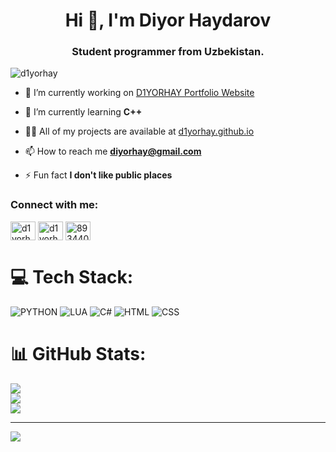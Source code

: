 <h1 align="center">Hi 👋, I'm Diyor Haydarov</h1>
<h3 align="center">Student programmer from Uzbekistan.</h3>

<p align="left"> <img src="https://komarev.com/ghpvc/?username=d1yorhay&label=Profile%20views&color=0e75b6&style=flat" alt="d1yorhay" /> </p>

- 🔭 I’m currently working on [D1YORHAY Portfolio Website](https://github.com/d1yorhay/d1yorhay.github.io)

- 🌱 I’m currently learning **C++**

- 👨‍💻 All of my projects are available at [d1yorhay.github.io](d1yorhay.github.io)

- 📫 How to reach me **diyorhay@gmail.com**

- ⚡ Fun fact **I don't like public places**

<h3 align="left">Connect with me:</h3>
<p align="left">
<a href="https://fb.com/d1yorhay" target="blank"><img align="center" src="https://raw.githubusercontent.com/rahuldkjain/github-profile-readme-generator/master/src/images/icons/Social/facebook.svg" alt="d1yorhay" height="30" width="40" /></a>
<a href="https://instagram.com/d1yorhay" target="blank"><img align="center" src="https://raw.githubusercontent.com/rahuldkjain/github-profile-readme-generator/master/src/images/icons/Social/instagram.svg" alt="d1yorhay" height="30" width="40" /></a>
<a href="https://discord.gg/893440111138717699" target="blank"><img align="center" src="https://raw.githubusercontent.com/rahuldkjain/github-profile-readme-generator/master/src/images/icons/Social/discord.svg" alt="893440111138717699" height="30" width="40" /></a>
</p>

# 💻 Tech Stack:
![PYTHON](https://img.shields.io/badge/PYTHON-black?style=for-the-badge&logo=Python&logoColor=orange)
![LUA](https://img.shields.io/badge/LUA-black?style=for-the-badge&logo=lua&logoColor=orange)
![C#](https://img.shields.io/badge/C%23-black?style=for-the-badge&logo=c-sharp&logoColor=orange)
![HTML](https://img.shields.io/badge/HTML-black?style=for-the-badge&logo=html5&logoColor=orange)
![CSS](https://img.shields.io/badge/CSS-black?style=for-the-badge&logo=css3&logoColor=orange)
# 📊 GitHub Stats:
![](https://github-readme-stats.vercel.app/api?username=d1yorhay&theme=dark&hide_border=false&include_all_commits=false&count_private=false)<br/>
![](https://github-readme-streak-stats.herokuapp.com/?user=d1yorhay&theme=dark&hide_border=false)<br/>
![](https://github-readme-stats.vercel.app/api/top-langs/?username=d1yorhay&theme=dark&hide_border=false&include_all_commits=false&count_private=false&layout=compact)

---
[![](https://visitcount.itsvg.in/api?id=d1yorhay&icon=0&color=0)](https://visitcount.itsvg.in)

<!-- Proudly created with GPRM ( https://gprm.itsvg.in ) -->
